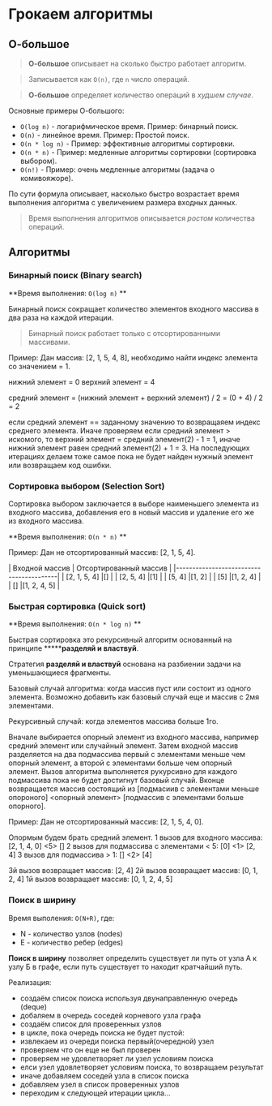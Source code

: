 # **Грокаем алгоритмы**

## **О-большое**

> **О-большое** описывает на сколько быстро работает алгоритм.

> Записывается как `O(n)`, где `n` число операций.

> **О-большое** определяет количество операций в *худшем случае*.

Основные примеры О-большого:

+ `O(log n)` - логарифмическое время. Пример: бинарный поиск.
+ `O(n)` - линейное время. Пример: Простой поиск.
+ `O(n * log n)` - Пример: эффективные алгоритмы сортировки.
+ `O(n * n)` - Пример: медленные алгоритмы сортировки (сортировка выбором).
+ `O(n!)` - Пример: очень медленные алгоритмы (задача о комивояжоре).

По сути формула описывает, насколько быстро возрастает время выполнения алгоритма с увеличением размера входных данных.

> Время выполнения алгоритмов описывается *ростом* количества операций.

## Алгоритмы

### Бинарный поиск (Binary search)

**Время выполнения: `O(log n)` **

Бинарный поиск сокращает количество элементов входного массива в два раза на каждой итерации.

> Бинарный поиск работает только с отсортированными массивами.

Пример: Дан массив: [2, 1, 5, 4, 8], необходимо найти индекс элемента со значением = 1.

нижний элемент = 0
верхний элемент = 4

средний элемент = (нижний элемент + верхний элемент) / 2 = (0 + 4) / 2 = 2

если средний элемент == заданному значению то возвращаяем индекс среднего элемента.
Иначе проверяем если средний элемент > искомого, то верхний элемент = средний элемент(2) - 1 = 1,
иначе нижний элемент равен средний элемент(2) + 1 = 3. На последующих итерациях делаем тоже самое
пока не будет найден нужный элемент или возвращаем код ошибки.

### Сортировка выбором (Selection Sort)

Сортировка выбором заключается в выборе наименьшего элемента из входного массива,
добавления его в новый массив и удаление его же из входного массива.

**Время выполнения: `O(n * n)` **

Пример: Дан не отсортированный массив: [2, 1, 5, 4].

| Входной массив | Отсортированный массив |
|-----------------------------------------|
| [2, 1, 5, 4]   |[]                      |
| [2, 5, 4]      |[1]                     |
| [5, 4]         |[1, 2]                  |
| [5]            |[1, 2, 4]               |
| []             |[1, 2, 4, 5]            |

### Быстрая сортировка (Quick sort)

**Время выполнения: `O(n * log n)` **

Быстрая сортировка это рекурсивный алгоритм основанный на принципе *******разделяй и властвуй**.

Стратегия **разделяй и властвуй** основана на разбиении задачи на уменьшающиеся фрагменты.

Базовый случай алгоритма: когда массив пуст или состоит из одного элемента. Возможно добавить как базовый случай еще и массив с 2мя элементами.

Рекурсивный случай: когда элементов массива больше 1го.

Вначале выбирается опорный элемент из входного массива, например средний элемент или случайный элемент. Затем входной массив разделяется на два подмассива первый с элементами меньше чем опорный элемент, а второй с элементами больше чем опорный элемент. Вызов алгоритма выполняется рукурсивно для каждого подмассива пока не будет достигнут базовый случай. Вконце возвращается массив состоящий из [подмасиив с элементами меньше опороного] <опорный элемент> [подмассив с элементами больше опорного].

Пример: Дан не отсортированный массив: [2, 1, 5, 4, 0].

Опормым будем брать средний элемент.
1 вызов для входного массива:
[2, 1, 4, 0] <5> []
2 вызов для подмассива с элементами < 5:
[0] <1> [2, 4]
3 вызов для подмассива > 1:
[] <2> [4]

3й вызов возвращает массив: [2, 4]
2й вызов возвращает массив: [0, 1, 2, 4]
1й вызов возвращает массив: [0, 1, 2, 4, 5]


### Поиск в ширину

Время выполения: `O(N+R)`, где:
- N - количество узлов (nodes)
- E - количество ребер (edges)

**Поиск в ширину** позволяет определить существует ли путь от узла А к узлу Б в графе,
если путь существует то находит кратчайший путь.

Реализация:
- создаём список поиска используя двунаправленную очередь (deque)
- добаляем в очередь соседей корневого узла графа
- создаём список для проверенных узлов
- в цикле, пока очередь поиска не будет пустой:
- извлекаем из очереди поиска первый(очередной) узел
- проверяем что он еще не был проверен
- проверяем не удовлетворяет ли узел условиям поиска
- елси узел удовлетворяет условиям поиска, то возвращаем результат
- иначе добавляем соседей узла в список поиска
- добавляем узел в список проверенных узлов
- переходим к следующей итерации цикла...

